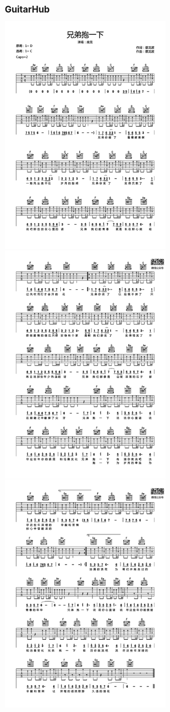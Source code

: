 # GuitarHub

![兄弟抱一下吉他谱_庞龙_C调原版编配_0](./兄弟抱一下吉他谱_庞龙_C调原版编配_0.jpg)
![兄弟抱一下吉他谱_庞龙_C调原版编配_1](./兄弟抱一下吉他谱_庞龙_C调原版编配_1.jpg)
![兄弟抱一下吉他谱_庞龙_C调原版编配_2](./兄弟抱一下吉他谱_庞龙_C调原版编配_2.jpg)
